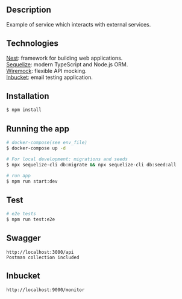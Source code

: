 ## Description

Example of service which interacts with external services.

## Technologies

[Nest](https://github.com/nestjs/nest): framework for building web applications.\
[Sequelize](https://github.com/sequelize/sequelize-typescript): modern TypeScript and Node.js ORM.\
[Wiremock](https://wiremock.org): flexible API mocking.\
[Inbucket](https://inbucket.org): email testing application.
## Installation

```bash
$ npm install
```

## Running the app

```bash
# docker-compose(see env_file)
$ docker-compose up -d

# For local development: migrations and seeds
$ npx sequelize-cli db:migrate && npx sequelize-cli db:seed:all

# run app
$ npm run start:dev


```

## Test

```bash
# e2e tests
$ npm run test:e2e
```

## Swagger

```
http://localhost:3000/api
Postman collection included
```
## Inbucket

```
http://localhost:9000/monitor
```